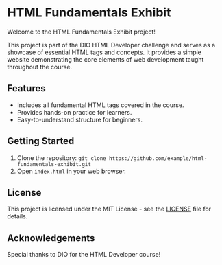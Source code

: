 # HTML Fundamentals Exhibit

Welcome to the HTML Fundamentals Exhibit project!

This project is part of the DIO HTML Developer challenge and serves as a showcase of essential HTML tags and concepts. It provides a simple website demonstrating the core elements of web development taught throughout the course.

## Features
- Includes all fundamental HTML tags covered in the course.
- Provides hands-on practice for learners.
- Easy-to-understand structure for beginners.

## Getting Started
1. Clone the repository: `git clone https://github.com/example/html-fundamentals-exhibit.git`
2. Open `index.html` in your web browser.

## License
This project is licensed under the MIT License - see the [LICENSE](LICENSE) file for details.

## Acknowledgements
Special thanks to DIO for the HTML Developer course!

